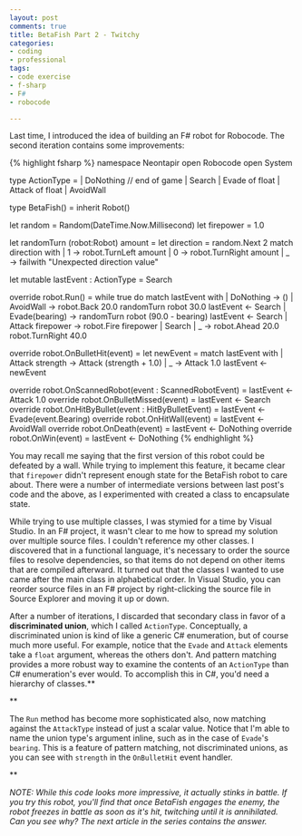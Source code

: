 ```yaml
---
layout: post
comments: true
title: BetaFish Part 2 - Twitchy
categories:
- coding
- professional
tags:
- code exercise
- f-sharp
- F#
- robocode

---
```

Last time, I introduced the idea of building an F# robot for Robocode. The second iteration contains some improvements:

{% highlight fsharp %}
 namespace Neontapir
 open Robocode
 open System

type ActionType =
 | DoNothing // end of game
 | Search
 | Evade of float
 | Attack of float
 | AvoidWall

type BetaFish() =
 inherit Robot()

let random = Random(DateTime.Now.Millisecond)
 let firepower = 1.0

let randomTurn (robot:Robot) amount =
 let direction = random.Next 2
 match direction with
 | 1 -&gt; robot.TurnLeft amount
 | 0 -&gt; robot.TurnRight amount
 | _ -&gt; failwith "Unexpected direction value"

let mutable lastEvent : ActionType = Search

override robot.Run() =
 while true do
 match lastEvent with
 | DoNothing -&gt; ()
 | AvoidWall -&gt;
 robot.Back 20.0
 randomTurn robot 30.0
 lastEvent &lt;- Search
 | Evade(bearing) -&gt;
 randomTurn robot (90.0 - bearing)
 lastEvent &lt;- Search
 | Attack firepower -&gt;
 robot.Fire firepower
 | Search | _ -&gt;
 robot.Ahead 20.0
 robot.TurnRight 40.0

override robot.OnBulletHit(event) =
 let newEvent = match lastEvent with
 | Attack strength -&gt; Attack (strength + 1.0)
 | _ -&gt; Attack 1.0
 lastEvent &lt;- newEvent

override robot.OnScannedRobot(event : ScannedRobotEvent) = lastEvent &lt;- Attack 1.0
 override robot.OnBulletMissed(event) = lastEvent &lt;- Search
 override robot.OnHitByBullet(event : HitByBulletEvent) = lastEvent &lt;- Evade(event.Bearing)
 override robot.OnHitWall(event) = lastEvent &lt;- AvoidWall
 override robot.OnDeath(event) = lastEvent &lt;- DoNothing
 override robot.OnWin(event) = lastEvent &lt;- DoNothing
{% endhighlight %}

You may recall me saying that the first version of this robot could be defeated by a wall. While trying to implement this feature, it became clear that `firepower` didn't represent enough state for the BetaFish robot to care about. There were a number of intermediate versions between last post's code and the above, as I experimented with created a class to encapsulate state.

While trying to use multiple classes, I was stymied for a time by Visual Studio. In an F# project, it wasn't clear to me how to spread my solution over multiple source files. I couldn't reference my other classes. I discovered that in a functional language, it's necessary to order the source files to resolve dependencies, so that items do not depend on other items that are compiled afterward. It turned out that the classes I wanted to use came after the main class in alphabetical order. In Visual Studio, you can reorder source files in an F# project by right-clicking the source file in Source Explorer and moving it up or down.

After a number of iterations, I discarded that secondary class in favor of a **discriminated union**, which I called `ActionType`. Conceptually, a discriminated union is kind of like a generic C# enumeration, but of course much more useful. For example, notice that the `Evade` and `Attack` elements take a `float` argument, whereas the others don't. And pattern matching provides a more robust way to examine the contents of an `ActionType` than C# enumeration's ever would. To accomplish this in C#, you'd need a hierarchy of classes.**

**

The `Run` method has become more sophisticated also, now matching against the `AttackType` instead of just a scalar value. Notice that I'm able to name the union type's argument inline, such as in the case of `Evade`'s `bearing`. This is a feature of pattern matching, not discriminated unions, as you can see with `strength` in the `OnBulletHit` event handler.

**

_NOTE: While this code looks more impressive, it actually stinks in battle. If you try this robot, you'll find that once BetaFish engages the enemy, the robot freezes in battle as soon as it's hit, twitching until it is annihilated. Can you see why? The next article in the series contains the answer._
